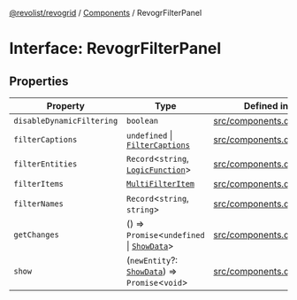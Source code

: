 [@revolist/revogrid](README.md) / [Components](Namespace.Components.md) / RevogrFilterPanel

# Interface: RevogrFilterPanel

## Properties

| Property | Type | Defined in |
| ------ | ------ | ------ |
| `disableDynamicFiltering` | `boolean` | [src/components.d.ts:398](https://github.com/revolist/revogrid/blob/703fa47ec13d35676d07f3192b2741384647a863/src/components.d.ts#L398) |
| `filterCaptions` | `undefined` \| [`FilterCaptions`](TypeAlias.FilterCaptions.md) | [src/components.d.ts:399](https://github.com/revolist/revogrid/blob/703fa47ec13d35676d07f3192b2741384647a863/src/components.d.ts#L399) |
| `filterEntities` | `Record`\<`string`, [`LogicFunction`](TypeAlias.LogicFunction.md)\> | [src/components.d.ts:400](https://github.com/revolist/revogrid/blob/703fa47ec13d35676d07f3192b2741384647a863/src/components.d.ts#L400) |
| `filterItems` | [`MultiFilterItem`](TypeAlias.MultiFilterItem.md) | [src/components.d.ts:401](https://github.com/revolist/revogrid/blob/703fa47ec13d35676d07f3192b2741384647a863/src/components.d.ts#L401) |
| `filterNames` | `Record`\<`string`, `string`\> | [src/components.d.ts:402](https://github.com/revolist/revogrid/blob/703fa47ec13d35676d07f3192b2741384647a863/src/components.d.ts#L402) |
| `getChanges` | () => `Promise`\<`undefined` \| [`ShowData`](TypeAlias.ShowData.md)\> | [src/components.d.ts:403](https://github.com/revolist/revogrid/blob/703fa47ec13d35676d07f3192b2741384647a863/src/components.d.ts#L403) |
| `show` | (`newEntity`?: [`ShowData`](TypeAlias.ShowData.md)) => `Promise`\<`void`\> | [src/components.d.ts:404](https://github.com/revolist/revogrid/blob/703fa47ec13d35676d07f3192b2741384647a863/src/components.d.ts#L404) |
